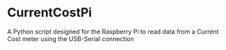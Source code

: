 CurrentCostPi
=============

A Python script designed for the Raspberry Pi to read data from a Current Cost meter using the USB-Serial connection
